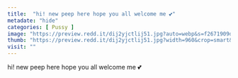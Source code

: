 ```yaml
---
title:  "hi! new peep here hope you all welcome me 💕"
metadate: "hide"
categories: [ Pussy ]
image: "https://preview.redd.it/dij2yjctlij51.jpg?auto=webp&s=f2671909dafa44db47749e160096c9e1682d4c7b"
thumb: "https://preview.redd.it/dij2yjctlij51.jpg?width=960&crop=smart&auto=webp&s=91fade54f6845790d5227ea9f16ecf1845a490f4"
visit: ""
---
```

hi! new peep here hope you all welcome me 💕
